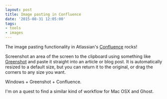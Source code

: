 ```yaml
---
layout: post
title: Image pasting in Confluence
date: '2015-08-31 12:05:00'
tags:
- tools
- images
---
```


The image pasting functionality in Atlassian's [Confluence](https://www.atlassian.com/software/confluence) rocks! 

Screenshot an area of the screen to the clipboard using something like [Greenshot](http://getgreenshot.org/) and paste it straight into an article or blog post. It is automatically resized to a default size, but you can return it to the original, or drag the corners to any size you want.

Windows + Greenshot + Confluence.

I'm on a quest to find a similar kind of workflow for Mac OSX and Ghost.